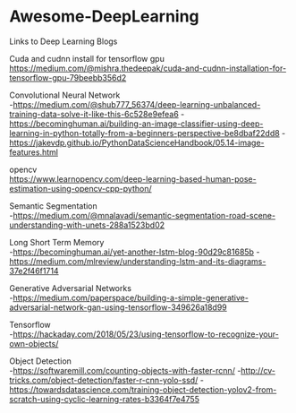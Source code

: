 # Awesome-DeepLearning
Links to Deep Learning Blogs

Cuda and cudnn install for tensorflow gpu\
https://medium.com/@mishra.thedeepak/cuda-and-cudnn-installation-for-tensorflow-gpu-79beebb356d2

Convolutional Neural Network\
-https://medium.com/@shub777_56374/deep-learning-unbalanced-training-data-solve-it-like-this-6c528e9efea6
-https://becominghuman.ai/building-an-image-classifier-using-deep-learning-in-python-totally-from-a-beginners-perspective-be8dbaf22dd8
-https://jakevdp.github.io/PythonDataScienceHandbook/05.14-image-features.html

opencv\
https://www.learnopencv.com/deep-learning-based-human-pose-estimation-using-opencv-cpp-python/

Semantic Segmentation\
-https://medium.com/@mnalavadi/semantic-segmentation-road-scene-understanding-with-unets-288a1523bd02

Long Short Term Memory\
-https://becominghuman.ai/yet-another-lstm-blog-90d29c81685b
-https://medium.com/mlreview/understanding-lstm-and-its-diagrams-37e2f46f1714

Generative Adversarial Networks\
-https://medium.com/paperspace/building-a-simple-generative-adversarial-network-gan-using-tensorflow-349626a18d99

Tensorflow\
-https://hackaday.com/2018/05/23/using-tensorflow-to-recognize-your-own-objects/


Object Detection\
-https://softwaremill.com/counting-objects-with-faster-rcnn/
-http://cv-tricks.com/object-detection/faster-r-cnn-yolo-ssd/
-https://towardsdatascience.com/training-object-detection-yolov2-from-scratch-using-cyclic-learning-rates-b3364f7e4755

